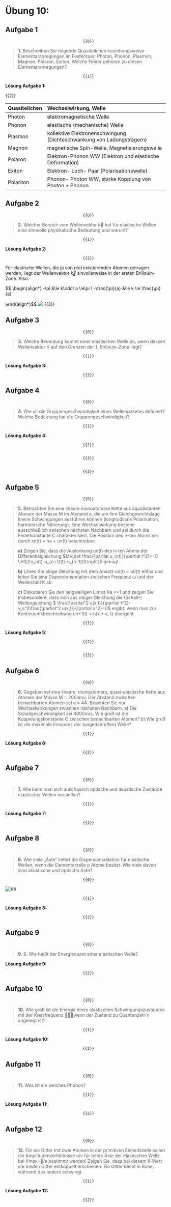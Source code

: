 <!--
author:   Claudia Funke

email:    claudia.funke@physik.tu-freiberg.de

version:  0.0.1

language: de

narrator: Deutsch Female

comment:  Struktur der Materie Übung 10
@style
.lia-toc__bottom {
    display: none;
}
@end

import: https://raw.githubusercontent.com/liaTemplates/KekuleJS/master/README.md

import: https://github.com/liascript/CodeRunner

import: https://raw.githubusercontent.com/LiaTemplates/Pyodide/master/README.md
-->


# Übung 10: 


## Aufgabe 1
                                      {{0}}
> __1.__ Beschreiben Sie folgende Quasiteilchen beziehungsweise  Elementaranregungen im Festkörper:
Photon, Phonon, Plasmon, Magnon, Polaron, Exiton. Welche Felder gehören zu diesen Elementaranregungen?

                                      {{1}}
**Lösung Aufgabe 1:**

{{2}}

|Quasiteilchen      |       Wechselwirkung, Welle      
| :------------- |:----------------| 
| Photon  | elektromagnetische Welle     | 
| Phonon  | elastische (mechanische) Welle        |   
| Plasmon | kollektive Elektronenschwingung (Dichteschwankung von Ladungsträgern)|   
|Magnon|magnetische Spin-Welle, Magnetisierungswelle | 
|Polaron| Elektron-Phonon WW (Elektron und elastische Deformation)|
|Exiton| Elektron- Loch- Paar (Polarisationswelle)|
|Polariton| Phonon- Photon WW, starke Kopplung von Photon + Phonon|





## Aufgabe 2
                                      {{0}}
> __2.__ Welcher Bereich vom Wellenvektor $\vec{k}$ hat für elastische Wellen eine sinnvolle physikalische Bedeutung und warum?


                                      {{1}}
**Lösung Aufgabe 2:**

                                      {{2}}
Für elastische Wellen, die ja von real existierenden Atomen getragen werden, liegt der Wellenvektor $\vec{k}$ sinvollerweise in der ersten Brillouin-Zone. Also:

$$
\begin{align*}
-\pi &\le k\cdot a \le\pi  \\
-\frac{\pi}{a} &\le k \le \frac{\pi}{a}

\end{align*}$$
![](https://www.tf.uni-kiel.de/matwis/amat/mw2_ge/kap_2/illustr/phonon1.png)
                                      {{3}}




## Aufgabe 3 
                                      {{0}}
> __3.__ Welche Bedeutung kommt einer elastischen Welle zu, wenn dessen Wellenvektor K auf den Grenzen der 1. Brillouin-Zone liegt?

                                      {{1}}
**Lösung Aufgabe 3:**

                                      {{2}}


## Aufgabe 4 

                                      {{0}}
> __4.__ Wie ist die Gruppengeschwindigkeit eines Wellenpaketes definiert? Welche Bedeutung hat die Gruppengeschwindigkeit?

                                      {{1}}
**Lösung Aufgabe 4:**

                                      {{2}}


                                      {{3}}


                                      {{3}}


## Aufgabe 5 
                                      {{0}}
>__5.__ Betrachten Sie eine lineare monoatomare Kette aus äquidistanten Atomen der Masse M im Abstand a, die um ihre Gleichgewichtslage kleine Schwingungen ausführen können (longitudinale Polarisation, harmonische Näherung). Eine Wechselwirkung bestehe ausschließlich zwischen nächsten Nachbarn und sei durch die Federkonstante C charakterisiert. Die Position des n–ten Atoms sei durch xn(t) = na + un(t) beschrieben.


>__a)__ Zeigen Sie, dass die Auslenkung un(t) des n–ten Atoms der Differentialgleichung $M\cdot \frac{\partial u_n(t)}{\partial t^2}=-C \left[2u_n(t)-u_{n+1}(t)-u_{n-1}(t)\right]$ genügt.

>__b)__ Lösen Sie obige Gleichung mit dem Ansatz un(t) = u0(t) eiKna und leiten Sie eine Dispersionsrelation zwischen Frequenz ω und der Wellenzahl K ab. 

>__c)__ Diskutieren Sie den langwelligen Limes Ka <<1 und zeigen Sie insbesondere, dass sich aus obiger Gleichung die (Schall–) Wellengeichung  $ \frac{\partial^2 u(x,t)}{\partial t^2}-v_s^2\frac{\partial^2 u(x,t)}{\partial x^2}=0$   ergibt, wenn man zur Kontinuumsbeschreibung un±1(t) = u(x ± a, t) übergeht.

                                      {{1}}
**Lösung Aufgabe 5:**

                                      {{2}}


                                      {{3}}


## Aufgabe 6 

                                      {{0}}
>__6.__ Gegeben sei eine lineare, monoatomare, quasi-elastische Kette aus Atomen der Masse M = 200amu. Der Abstand zwischen benachbarten Atomen sei a = 4Å. Beachten Sie nur Wechselwirkungen zwischen nächsten Nachbarn. 
a) Die Schallgeschwindigkeit sei 4000m/s. Wie groß ist die Koppelungskonstante C zwischen benachbarten Atomen?
b) Wie groß ist die maximale Frequenz der (ungedämpften) Welle?


                                      {{1}}
**Lösung Aufgabe 6:**

                                      {{2}}



## Aufgabe 7 

                                      {{0}}
>__7.__ Wie kann man sich anschaulich optische und akustische Zustände elastischer Wellen vorstellen? 

                                      {{1}}
**Lösung Aufgabe 7:**

                                      {{2}}



## Aufgabe 8 
                                      {{0}}
>__8.__ Wie viele „Äste“ liefert die Dispersionsrelation für elastische Wellen, wenn die Elementarzelle p Atome besitzt. Wie viele davon sind akustische und optische Äste?


                                      {{0}}
![XX](media/EbenesGitterMadelung.png "*Quelle:  A. Armbrust, H. Janetzki, Aufgaben zur Festkörperphysik*")



                                      {{1}}
**Lösung Aufgabe 8:**

                                      {{2}}


## Aufgabe 9
                                      {{0}}
>__9.__ 9.	Wie heißt der Energiequant einer elastischen Welle?

**Lösung Aufgabe 9:**

                                      {{2}}



## Aufgabe 10
                                      {{0}}
>__10.__ Wie groß ist die Energie eines elastischen Schwingungszustandes mit der Kreisfrequenz wenn der Zustand zu Quantenzahl n angeregt ist?

                                      {{1}}
**Lösung Aufgabe 10:**

                                      {{2}}


## Aufgabe 11
                                      {{0}}
>__11.__ Was ist ein weiches Phonon?

                                      {{1}}
**Lösung Aufgabe 11:**

                                      {{2}}


## Aufgabe 12
                                      {{0}}
>__12.__ Für ein Gitter mit zwei Atomen in der primitiven Einheitszelle sollen die Amplitudenverhältnisse u/v für beide Äste der elastischen Welle bei Kmax=/a bestimmt werden! Zeigen Sie, dass bei diesem K-Wert die beiden Gitter entkoppelt erscheinen: Ein Gitter bleibt in Ruhe, während das andere schwingt.

                                      {{1}}
**Lösung Aufgabe 12:**

                                      {{2}}